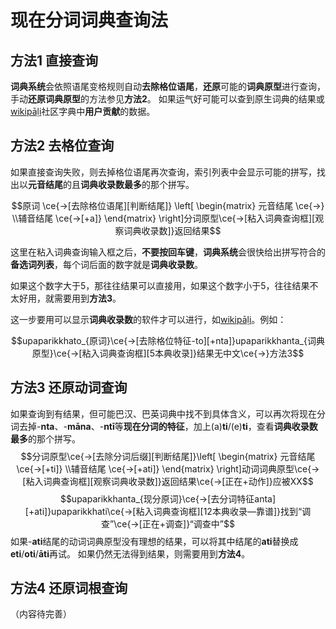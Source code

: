 # 现在分词词典查询法

## 方法1 直接查询
   
**词典系统**会依照语尾变格规则自动**去除格位语尾**，**还原**可能的**词典原型**进行查询，手动**还原词典原型**的方法参见**方法2**。
   如果运气好可能可以查到原生词典的结果或[wikipāḷi](https://www.wikipali.org/app/dict/ "wikipāḷi在线巴利语词典")社区字典中**用户贡献**的数据。

## 方法2 去格位查询
如果直接查询失败，则去掉格位语尾再次查询，索引列表中会显示可能的拼写，找出以**元音结尾**的且**词典收录数最多**的那个拼写。

$$原词 \ce{->[去除格位语尾][判断结尾]} \left[ \begin{matrix} 元音结尾 \ce{->} \\辅音结尾 \ce{->[+a]} \end{matrix} \right]分词原型\ce{->[粘入词典查询框][观察词典收录数]}返回结果$$

这里在粘入词典查询输入框之后，**不要按回车键**，**词典系统**会很快给出拼写符合的**备选词列表**，每个词后面的数字就是**词典收录数**。
    
如果这个数字大于5，那往往结果可以直接用，如果这个数字小于5，往往结果不太好用，就需要用到**方法3**。
    
这一步要用可以显示**词典收录数**的软件才可以进行，如[wikipāḷi](https://www.wikipali.org/app/dict/ "wikipāḷi在线巴利语词典")。例如：
    
$$upaparikkhato_{原词}\ce{->[去除格位特征-to][+nta]}upaparikkhanta_{词典原型}\ce{->[粘入词典查询框][5本典收录]}结果无中文\ce{->}方法3$$

## 方法3 还原动词查询

如果查询到有结果，但可能巴汉、巴英词典中找不到具体含义，可以再次将现在分词去掉-**nta**、-**māna**、-**ntī**等**现在分词的特征**，加上(a)**ti**/(e)**ti**，查看**词典收录数最多**的那个拼写。
$$分词原型\ce{->[去除分词后缀][判断结尾]}\left[ \begin{matrix} 元音结尾 \ce{->[+ti]} \\辅音结尾 \ce{->[+ati]} \end{matrix} \right]动词词典原型\ce{->[粘入词典查询框][观察词典收录数]}返回结果\ce{->[正在+动作]}应被XX$$
$$upaparikkhanta_{现分原词}\ce{->[去分词特征anta][+ati]}upaparikkhati\ce{->[粘入词典查询框][12本典收录—靠谱]}找到“调查”\ce{->[正在+调查]}“调查中”$$
如果-**ati**结尾的动词词典原型没有理想的结果，可以将其中结尾的**ati**替换成**eti**/**oti**/**āti**再试。
如果仍然无法得到结果，则需要用到**方法4**。

## 方法4 还原词根查询

（内容待完善）
